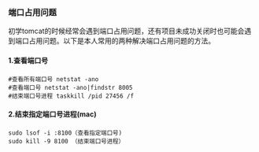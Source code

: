 ### 端口占用问题

初学tomcat的时候经常会遇到端口占用问题，还有项目未成功关闭时也可能会遇到端口占用问题。以下是本人常用的两种解决端口占用问题的方法。



#### 1.查看端口号

```
#查看所有端口号 netstat -ano
#查看端口号 netstat -ano|findstr 8005 
#结束端口号进程 taskkill /pid 27456 /f 
```



#### 2.结束指定端口号进程(mac)

```
sudo lsof -i :8100（查看指定端口号)
sudo kill -9 8100 （结束端口号进程）
```

